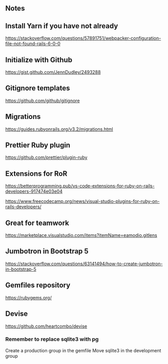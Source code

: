 ## Notes

## Install Yarn if you have not already

https://stackoverflow.com/questions/57891751/webpacker-configuration-file-not-found-rails-6-0-0

## Initialize with Github

https://gist.github.com/JennDudley/2493288

## Gitignore templates

https://github.com/github/gitignore


## Migrations

https://guides.rubyonrails.org/v3.2/migrations.html

## Prettier Ruby plugin

https://github.com/prettier/plugin-ruby

## Extensions for RoR

https://betterprogramming.pub/vs-code-extensions-for-ruby-on-rails-developers-917474e03e04

https://www.freecodecamp.org/news/visual-studio-plugins-for-ruby-on-rails-developers/

## Great for teamwork

https://marketplace.visualstudio.com/items?itemName=eamodio.gitlens

## Jumbotron in Bootstrap 5 

https://stackoverflow.com/questions/63141494/how-to-create-jumbotron-in-bootstrap-5

## Gemfiles repository

https://rubygems.org/

## Devise

https://github.com/heartcombo/devise

### Remember to replace sqlite3 with pg

Create a production group in the gemfile
Move sqlite3 in the development group